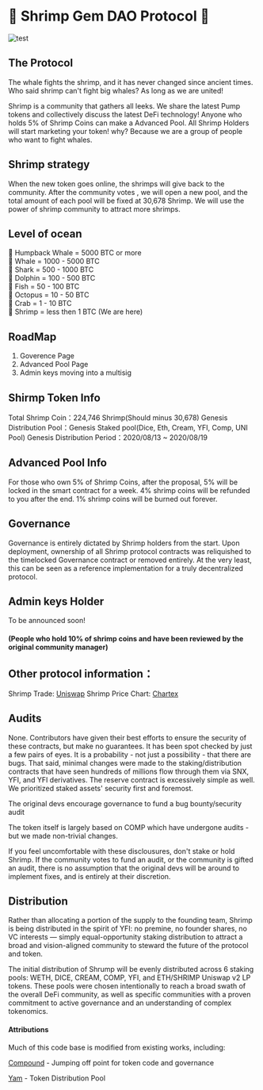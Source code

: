 # 🦐  Shrimp Gem DAO Protocol  🦐

![test](https://i.imgur.com/nIxmlD1.jpg)

## The Protocol
The whale fights the shrimp, and it has never changed since ancient times. Who said shrimp can't fight big whales? As long as we are united!

Shrimp is a community that gathers all leeks. We share the latest Pump tokens and collectively discuss the latest DeFi technology! Anyone who holds 5% of Shrimp Coins can make a Advanced Pool. All Shrimp Holders will start marketing your token! why? Because we are a group of people who want to fight whales.

## Shrimp strategy
When the new token goes online, the shrimps will give back to the community. After the community votes , we will open a new pool, and the total amount of each pool will be fixed at 30,678 Shrimp. We will use the power of shrimp community to attract more shrimps.

## Level of ocean
🐋 Humpback Whale = 5000 BTC or more  
🐋 Whale = 1000 - 5000 BTC  
🦈 Shark = 500 - 1000 BTC  
🐬 Dolphin = 100 - 500 BTC  
🐠 Fish = 50 - 100 BTC  
🐙 Octopus = 10 - 50 BTC  
🦀 Crab = 1 - 10 BTC  
🦐 Shrimp = less then 1 BTC (We are here)

## RoadMap
1. Goverence Page
2. Advanced Pool Page
3. Admin keys moving into a multisig

## Shirmp Token Info
Total Shrimp Coin：224,746 Shrimp(Should minus 30,678)
Genesis Distribution Pool：Genesis Staked pool(Dice, Eth, Cream, YFI, Comp, UNI Pool)
Genesis Distribution Period：2020/08/13 ~ 2020/08/19

## Advanced Pool Info
For those who own 5% of Shrimp Coins, after the proposal, 5% will be locked in the smart contract for a week. 4% shrimp coins will be refunded to you after the end. 1% shrimp coins will be burned out forever.

## Governance
Governance is entirely dictated by Shrimp holders from the start. Upon deployment, ownership of all Shrimp protocol contracts was reliquished to the timelocked Governance contract or removed entirely. At the very least, this can be seen as a reference implementation for a truly decentralized protocol.

## Admin keys Holder
To be announced soon!

#### (People who hold 10% of shrimp coins and have been reviewed by the original community manager)

## Other protocol information：
Shrimp Trade: [Uniswap](https://app.uniswap.org/#/swap?inputCurrency=0x38c4102d11893351ced7ef187fcf43d33eb1abe6&outputCurrency=0xc02aaa39b223fe8d0a0e5c4f27ead9083c756cc2)
Shrimp Price Chart: [Chartex](https://uniswap.chartex.pro/?symbol=UNISWAP:SHRIMP)


## Audits

None. Contributors have given their best efforts to ensure the security of these contracts, but make no guarantees. It has been spot checked by just a few pairs of eyes. It is a probability - not just a possibility - that there are bugs. That said, minimal changes were made to the staking/distribution contracts that have seen hundreds of millions flow through them via SNX, YFI, and YFI derivatives. The reserve contract is excessively simple as well. We prioritized staked assets' security first and foremost.

The original devs encourage governance to fund a bug bounty/security audit

The token itself is largely based on COMP which have undergone audits - but we made non-trivial changes.


If you feel uncomfortable with these disclousures, don't stake or hold Shrimp. If the community votes to fund an audit, or the community is gifted an audit, there is no assumption that the original devs will be around to implement fixes, and is entirely at their discretion.


## Distribution
Rather than allocating a portion of the supply to the founding team, Shrimp is being distributed in the spirit of YFI: no premine, no founder shares, no VC interests — simply equal-opportunity staking distribution to attract a broad and vision-aligned community to steward the future of the protocol and token.

The initial distribution of Shrump will be evenly distributed across 6 staking pools: WETH, DICE, CREAM, COMP, YFI, and ETH/SHRIMP Uniswap v2 LP tokens. These pools were chosen intentionally to reach a broad swath of the overall DeFi community, as well as specific communities with a proven commitment to active governance and an understanding of complex tokenomics.



#### Attributions
Much of this code base is modified from existing works, including:

[Compound](https://compound.finance) - Jumping off point for token code and governance

[Yam](https://yam.finance/) - Token Distribution Pool
